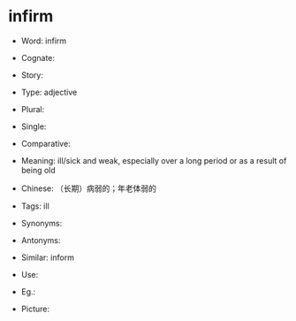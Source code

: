 # infirm

- Word: infirm
- Cognate: 
- Story: 

- Type: adjective
- Plural: 
- Single: 
- Comparative: 
- Meaning: ill/sick and weak, especially over a long period or as a result of being old
- Chinese: （长期）病弱的；年老体弱的
- Tags: ill
- Synonyms: 
- Antonyms: 
- Similar: inform
- Use: 
- Eg.: 
- Picture: 

